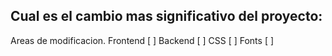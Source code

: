 ## Cual es el cambio mas significativo del proyecto:

Areas de modificacion.
Frontend [ ]
Backend [ ]
CSS [ ]
Fonts [ ]
